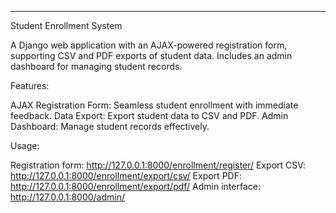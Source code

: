 ---

Student Enrollment System

A Django web application with an AJAX-powered registration form, supporting CSV and PDF exports of student data. Includes an admin dashboard for managing student records.

Features:

AJAX Registration Form: Seamless student enrollment with immediate feedback.
Data Export: Export student data to CSV and PDF.
Admin Dashboard: Manage student records effectively.

Usage:

Registration form: http://127.0.0.1:8000/enrollment/register/
Export CSV: http://127.0.0.1:8000/enrollment/export/csv/
Export PDF: http://127.0.0.1:8000/enrollment/export/pdf/
Admin interface: http://127.0.0.1:8000/admin/

